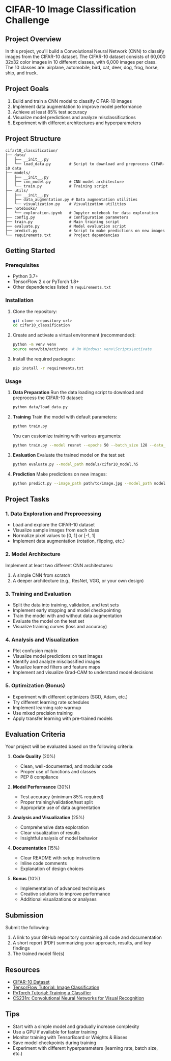 # CIFAR-10 Image Classification Challenge

## Project Overview
In this project, you'll build a Convolutional Neural Network (CNN) to classify images from the CIFAR-10 dataset. The CIFAR-10 dataset consists of 60,000 32x32 color images in 10 different classes, with 6,000 images per class. The 10 classes are: airplane, automobile, bird, cat, deer, dog, frog, horse, ship, and truck.

## Project Goals
1. Build and train a CNN model to classify CIFAR-10 images
2. Implement data augmentation to improve model performance
3. Achieve at least 85% test accuracy
4. Visualize model predictions and analyze misclassifications
5. Experiment with different architectures and hyperparameters

## Project Structure
```
cifar10_classification/
├── data/
│   ├── __init__.py
│   └── load_data.py        # Script to download and preprocess CIFAR-10 data
├── models/
│   ├── __init__.py
│   ├── cnn_model.py        # CNN model architecture
│   └── train.py            # Training script
├── utils/
│   ├── __init__.py
│   ├── data_augmentation.py # Data augmentation utilities
│   └── visualization.py    # Visualization utilities
├── notebooks/
│   └── exploration.ipynb   # Jupyter notebook for data exploration
├── config.py               # Configuration parameters
├── train.py                # Main training script
├── evaluate.py             # Model evaluation script
├── predict.py              # Script to make predictions on new images
└── requirements.txt        # Project dependencies
```

## Getting Started

### Prerequisites
- Python 3.7+
- TensorFlow 2.x or PyTorch 1.8+
- Other dependencies listed in `requirements.txt`

### Installation
1. Clone the repository:
   ```bash
   git clone <repository-url>
   cd cifar10_classification
   ```

2. Create and activate a virtual environment (recommended):
   ```bash
   python -m venv venv
   source venv/bin/activate  # On Windows: venv\Scripts\activate
   ```

3. Install the required packages:
   ```bash
   pip install -r requirements.txt
   ```

### Usage

1. **Data Preparation**
   Run the data loading script to download and preprocess the CIFAR-10 dataset:
   ```bash
   python data/load_data.py
   ```

2. **Training**
   Train the model with default parameters:
   ```bash
   python train.py
   ```
   
   You can customize training with various arguments:
   ```bash
   python train.py --model resnet --epochs 50 --batch_size 128 --data_aug
   ```

3. **Evaluation**
   Evaluate the trained model on the test set:
   ```bash
   python evaluate.py --model_path models/cifar10_model.h5
   ```

4. **Prediction**
   Make predictions on new images:
   ```bash
   python predict.py --image_path path/to/image.jpg --model_path models/cifar10_model.h5
   ```

## Project Tasks

### 1. Data Exploration and Preprocessing
- Load and explore the CIFAR-10 dataset
- Visualize sample images from each class
- Normalize pixel values to [0, 1] or [-1, 1]
- Implement data augmentation (rotation, flipping, etc.)

### 2. Model Architecture
Implement at least two different CNN architectures:
1. A simple CNN from scratch
2. A deeper architecture (e.g., ResNet, VGG, or your own design)

### 3. Training and Evaluation
- Split the data into training, validation, and test sets
- Implement early stopping and model checkpointing
- Train the model with and without data augmentation
- Evaluate the model on the test set
- Visualize training curves (loss and accuracy)

### 4. Analysis and Visualization
- Plot confusion matrix
- Visualize model predictions on test images
- Identify and analyze misclassified images
- Visualize learned filters and feature maps
- Implement and visualize Grad-CAM to understand model decisions

### 5. Optimization (Bonus)
- Experiment with different optimizers (SGD, Adam, etc.)
- Try different learning rate schedules
- Implement learning rate warmup
- Use mixed precision training
- Apply transfer learning with pre-trained models

## Evaluation Criteria
Your project will be evaluated based on the following criteria:
1. **Code Quality** (20%)
   - Clean, well-documented, and modular code
   - Proper use of functions and classes
   - PEP 8 compliance

2. **Model Performance** (30%)
   - Test accuracy (minimum 85% required)
   - Proper training/validation/test split
   - Appropriate use of data augmentation

3. **Analysis and Visualization** (25%)
   - Comprehensive data exploration
   - Clear visualization of results
   - Insightful analysis of model behavior

4. **Documentation** (15%)
   - Clear README with setup instructions
   - Inline code comments
   - Explanation of design choices

5. **Bonus** (10%)
   - Implementation of advanced techniques
   - Creative solutions to improve performance
   - Additional visualizations or analyses

## Submission
Submit the following:
1. A link to your GitHub repository containing all code and documentation
2. A short report (PDF) summarizing your approach, results, and key findings
3. The trained model file(s)

## Resources
- [CIFAR-10 Dataset](https://www.cs.toronto.edu/~kriz/cifar.html)
- [TensorFlow Tutorial: Image Classification](https://www.tensorflow.org/tutorials/images/cnn)
- [PyTorch Tutorial: Training a Classifier](https://pytorch.org/tutorials/beginner/blitz/cifar10_tutorial.html)
- [CS231n: Convolutional Neural Networks for Visual Recognition](http://cs231n.stanford.edu/)

## Tips
- Start with a simple model and gradually increase complexity
- Use a GPU if available for faster training
- Monitor training with TensorBoard or Weights & Biases
- Save model checkpoints during training
- Experiment with different hyperparameters (learning rate, batch size, etc.)
